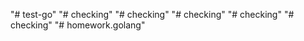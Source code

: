 "# test-go" 
"# checking" 
"# checking" 
"# checking" 
"# checking" 
"# checking" 
"# homework.golang" 
